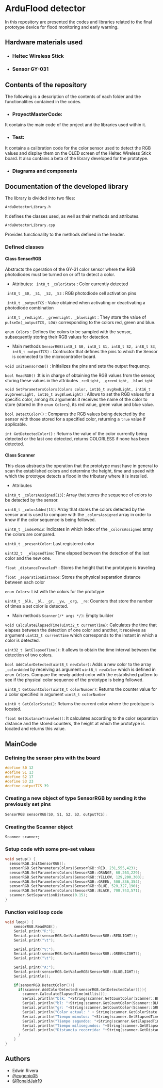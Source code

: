 
# ArduFlood detector 

In this repository are presented the codes and libraries related to the final prototype device for flood monitoring and early warning.

## Hardware materials used
- ### Heltec Wireless Stick

- ### Sensor GY-031

## Contents of the repository
The following is a description of the contents of each folder and the functionalities contained in the codes.

- ### ProyectMasterCode: 
It contains the main code of the project and the libraries used within it.
- ### Test: 
It contains a calibration code for the color sensor used to detect the RGB values and display them on the OLED screen of the Heltec Wireless Stick board. It also contains a beta of the library developed for the prototype.
- ### Diagrams and components


## Documentation of the developed library
The library is divided into two files:
```c
ArduDetectorLibrary.h
```
It defines the classes used, as well as their methods and attributes.
```c
ArduDetectorLibrary.cpp
```
Provides functionality to the methods defined in the header.

### Defined classes

#### Class SensorRGB

Abstracts the operation of the GY-31 color sensor where the RGB photodiodes must be turned on or off to detect a color.

- Attributes:
` 
int8_t _colorState
`
: Color currently detected

` 
int8_t _S0, _S1, _S2, _S3
`
: RGB photodiode cell activation pins

` 
int8_t _outputTCS
`
: Value obtained when activating or deactivating a photodiode combination

` 
int8_t _redLight, _greenLight, _blueLight
`
: They store the value of ` pulseIn(_outputTCS, LOW)`  corresponding to the colors red, green and blue.

`
enum Colors
`
: Defines the colors to be sampled with the sensor, subsequently storing their RGB values for detection.

- Main methods
`
SensorRGB(int8_t S0, int8_t S1, int8_t S2, int8_t S3, int8_t outputTCS)
`
: Contructor that defines the pins to which the Sensor is connected to the microcontroller board.

`
void InitSensorRGB()
`
: Initializes the pins and sets the output frequency.

`
bool ReadRGB()
`
:It is in charge of obtaining the RGB values from the sensor, storing these values in the attributes `_redLight, _greenLight, _blueLight`

`
void SetParametersColors(Colors color, int16_t avgRedLight, int16_t avgGreenLight, int16_t avgBlueLight)
`
: Allows to set the RGB values for a specific color, among its arguments it receives the name of the color to store (stored in the `enum Colors`), its red value, green value and blue value.

`
bool DetectColor()
`
: Compares the RGB values being detected by the sensor with those stored for a specified color, returning a `true` value if applicable.

`
int GetDetectedColor()
`
: Returns the value of the color currently being detected or the last one detected, returns COLORLESS if none has been detected.

#### Class Scanner
This class abstracts the operation that the prototype must have in general to scan the established colors and determine the height, time and speed with which the prototype detects a flood in the tributary where it is installed.
- Attributes

`uint8_t _colorsAssigned[13]`: Array that stores the sequence of colors to be detected by the sensor.

`uint8_t _colorAdded[13]`: Array that stores the colors detected by the sensor and is used to compare with the `_colorsAssigned` array in order to know if the color sequence is being followed.

`uint8_t _indexMain`: Indicates in which index of the `_colorsAssigned` array the colors are compared.

`uint8_t _presentColor`: Last registered color

`uint32_t  _elapsedTime`: Time elapsed between the detection of the last color and the new one.

`float _distanceTraveledY` : Stores the height that the prototype is traveling

`float _separationDistance`: Stores the physical separation distance between each color

`enum Colors`: List with the colors for the prototype

`uint8_t _blk, _bl, _gr, _yw, _org, _re`: Counters that store the number of times a set color is detected.

- Main methods
`Scanner(/* args */)`: Empty builder

`void CalculateElapsedTime(uint32_t currentTime)`:  Calculates the time that elapses between the detection of one color and another, it receives as argument `uint32_t currentTime` which corresponds to the instant in which a color is detected.

`uint32_t GetElapsedTime()`: It allows to obtain the time interval between the detection of two colors.

`bool AddColorDetected(uint8_t newColor)`: Adds a new color to the array `_colorAdded` by receiving as argument `uint8_t newColor` which is defined in `enum Colors`. Compare the newly added color with the established pattern to see if the physical color sequence of the prototype is being followed.

`uint8_t GetCountColor(uint8_t colorNumber)`: Returns the counter value for a color specified in argument `uint8_t colorNumber`

`uint8_t GetColorState()`: Returns the current color where the prototype is located.

`float GetDistanceTraveled()`: It calculates according to the color separation distance and the stored counters, the height at which the prototype is located and returns this value.

## MainCode

### Defining the sensor pins with the board
```c
#define S0 12
#define S1 13
#define S2 17
#define S3 23
#define outputTCS 39
```
### Creating a new object of type SensorRGB by sending it the previously set pins
```c
SensorRGB sensorRGB(S0, S1, S2, S3, outputTCS);
```

### Creating the Scanner object
```
Scanner scanner;
```

### Setup code with some pre-set values
```c
void setup() {
  sensorRGB.InitSensorRGB();
  sensorRGB.SetParametersColors(SensorRGB::RED, 231,555,423);
  sensorRGB.SetParametersColors(SensorRGB::ORANGE, 60,263,229);
  sensorRGB.SetParametersColors(SensorRGB::YELLOW, 129,200,300);
  sensorRGB.SetParametersColors(SensorRGB::GREEN, 500,336,354);
  sensorRGB.SetParametersColors(SensorRGB::BLUE, 520,327,190);
  sensorRGB.SetParametersColors(SensorRGB::BLACK, 700,743,571);
  scanner.SetSeparationDistance(0.15);
}
```

### Function void loop code
```c
void loop() {
    sensorRGB.ReadRGB();
    Serial.print("R:");
    Serial.print(sensorRGB.GetValueRGB(SensorRGB::REDLIGHT));
    Serial.print("\t");
    
    Serial.print("V:");
    Serial.print(sensorRGB.GetValueRGB(SensorRGB::GREENLIGHT));
    Serial.print("\t");
    
    Serial.print("A:");
    Serial.print(sensorRGB.GetValueRGB(SensorRGB::BLUELIGHT));
    Serial.println();

    if(sensorRGB.DetectColor()){
      if(scanner.AddColorDetected(sensorRGB.GetDetectedColor())){
        scanner.CalculateElapsedTime(millis());
        Serial.println("blk: "+String(scanner.GetCountColor(Scanner::BLACK)));
        Serial.println("bl: "+String(scanner.GetCountColor(Scanner::BLUE)));
        Serial.println("gr: "+String(scanner.GetCountColor(Scanner::GREEN)));
        Serial.println("Color actual: " + String(scanner.GetColorState()));
        Serial.println("Tiempo minutos: "+String(scanner.GetElapsedTime()/60000));
        Serial.println("Tiempo segundos: "+String(scanner.GetElapsedTime()/1000));
        Serial.println("Tiempo milisegundos: "+String(scanner.GetElapsedTime()));
        Serial.println("Distancia recorrida: "+String(scanner.GetDistanceTraveled()));
      }
    }
}
```

## Authors

- Edwin Rivera
- [@eugenio05](https://github.com/eugenio05)
- [@RonaldJair19](https://github.com/RonaldJair19)
